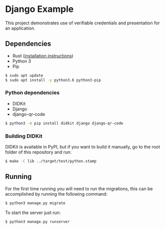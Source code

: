 # Django Example

This project demonstrates use of verifiable credentials and presentation  for an
application.

## Dependencies

- Rust ([installation instructions](https://www.rust-lang.org/tools/install))
- Python 3
- Pip

```bash
$ sudo apt update
$ sudo apt install -y python3.6 python3-pip
```

### Python dependencies

- DIDKit
- Django
- django-qr-code

```bash
$ python3 -m pip install didkit django django-qr-code
```

### Building DIDKit

DIDKit is available in PyPI, but if you want to build it manually, go to
the root folder of this repository and run:

```bash
$ make -C lib ../target/test/python.stamp
```

## Running

For the first time running you will need to run the migrations,
this can be accomplished by running the following command:

```bash
$ python3 manage.py migrate
```

To start the server just run:

```bash
$ python3 manage.py runserver
```
